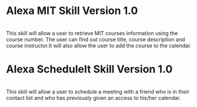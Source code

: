 # Alexa MIT Skill Version 1.0
<br>
This skill will allow a user to retrieve MIT courses information using the course number. The user can find out course title, course description and course instructor.It will also allow the user to add the course to the calendar.


# Alexa ScheduleIt Skill Version 1.0
<br>
This skill will allow a user to schedule a meeting with a friend who is in their contact list and who has previously given an access to his/her calendar. 

